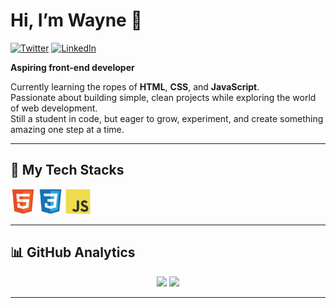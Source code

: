 # Hi, I’m Wayne 👋

[![Twitter](https://img.shields.io/badge/Twitter-%231DA1F2.svg?logo=Twitter&logoColor=white)](https://twitter.com/YOUR_TWITTER_USERNAME)
[![LinkedIn](https://img.shields.io/badge/LinkedIn-%230A66C2.svg?logo=LinkedIn&logoColor=white)](https://linkedin.com/in/YOUR_LINKEDIN_USERNAME)

**Aspiring front-end developer**

Currently learning the ropes of **HTML**, **CSS**, and **JavaScript**.  
Passionate about building simple, clean projects while exploring the world of web development.  
Still a student in code, but eager to grow, experiment, and create something amazing one step at a time.

---

## 🔧 My Tech Stacks
<p align="left">
  <img src="https://raw.githubusercontent.com/devicons/devicon/master/icons/html5/html5-original.svg" alt="HTML5" width="40" height="40"/>
  <img src="https://raw.githubusercontent.com/devicons/devicon/master/icons/css3/css3-original.svg" alt="CSS3" width="40" height="40"/>
  <img src="https://raw.githubusercontent.com/devicons/devicon/master/icons/javascript/javascript-original.svg" alt="JavaScript" width="40" height="40"/>
</p>

---

## 📊 GitHub Analytics
<p align="center">
  <img src="https://github-readme-stats.vercel.app/api?username=helvetica-32px&show_icons=true&count_private=true&include_all_commits=true&theme=tokyonight" height="150"/>
  <img src="https://github-readme-stats.vercel.app/api/top-langs/?username=helvetica-32px&layout=compact&langs_count=6&theme=tokyonight" height="150"/>
</p>

---
